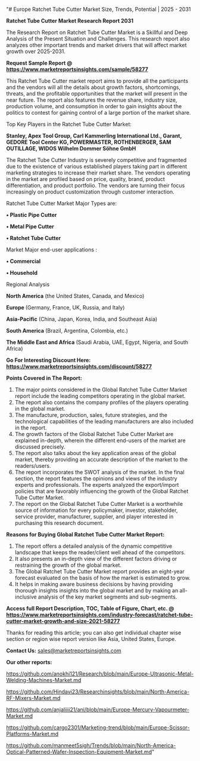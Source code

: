 "# Europe Ratchet Tube Cutter Market Size, Trends, Potential | 2025 - 2031

<strong>Ratchet Tube Cutter Market Research Report 2031</strong>

The Research Report on Ratchet Tube Cutter Market is a Skillful and Deep Analysis of the Present Situation and Challenges. This research report also analyzes other important trends and market drivers that will affect market growth over 2025-2031.

<strong>Request Sample Report @ <a href=https://www.marketreportsinsights.com/sample/58277>https://www.marketreportsinsights.com/sample/58277</a></strong>

This Ratchet Tube Cutter market report aims to provide all the participants and the vendors will all the details about growth factors, shortcomings, threats, and the profitable opportunities that the market will present in the near future. The report also features the revenue share, industry size, production volume, and consumption in order to gain insights about the politics to contest for gaining control of a large portion of the market share.

Top Key Players in the Ratchet Tube Cutter Market:

<strong>Stanley, Apex Tool Group, Carl Kammerling International Ltd., Garant, GEDORE Tool Center KG, POWERMASTER, ROTHENBERGER, SAM OUTILLAGE, WIDOS Wilhelm Dommer Söhne GmbH</strong>

The Ratchet Tube Cutter Industry is severely competitive and fragmented due to the existence of various established players taking part in different marketing strategies to increase their market share. The vendors operating in the market are profiled based on price, quality, brand, product differentiation, and product portfolio. The vendors are turning their focus increasingly on product customization through customer interaction.

Ratchet Tube Cutter Market Major Types are:

<strong>• Plastic Pipe Cutter

• Metal Pipe Cutter

• Ratchet Tube Cutter</strong>

Market Major end-user applications :

<strong>• Commercial

• Household</strong>

Regional Analysis

</u><strong><b>North America</b></strong> (the United States, Canada, and Mexico)

<strong><b>Europe </b></strong>(Germany, France, UK, Russia, and Italy)

<strong><b>Asia-Pacific</b></strong> (China, Japan, Korea, India, and Southeast Asia)

<strong><b>South America</b></strong> (Brazil, Argentina, Colombia, etc.)

<strong><b>The Middle East and Africa</b></strong> (Saudi Arabia, UAE, Egypt, Nigeria, and South Africa)

<strong>Go For Interesting Discount Here: <a href=https://www.marketreportsinsights.com/discount/58277>https://www.marketreportsinsights.com/discount/58277</a></strong>

<strong>Points Covered in The Report:</strong>
<ol>
  <li>The major points considered in the Global Ratchet Tube Cutter Market report include the leading competitors operating in the global market.</li>
  <li>The report also contains the company profiles of the players operating in the global market.</li>
  <li>The manufacture, production, sales, future strategies, and the technological capabilities of the leading manufacturers are also included in the report.</li>
  <li>The growth factors of the Global Ratchet Tube Cutter Market are explained in-depth, wherein the different end-users of the market are discussed precisely.</li>
  <li>The report also talks about the key application areas of the global market, thereby providing an accurate description of the market to the readers/users.</li>
  <li>The report incorporates the SWOT analysis of the market. In the final section, the report features the opinions and views of the industry experts and professionals. The experts analyzed the export/import policies that are favorably influencing the growth of the Global Ratchet Tube Cutter Market.</li>
  <li>The report on the Global Ratchet Tube Cutter Market is a worthwhile source of information for every policymaker, investor, stakeholder, service provider, manufacturer, supplier, and player interested in purchasing this research document.</li>
</ol>
<strong>Reasons for Buying Global Ratchet Tube Cutter Market Report:</strong>

<ol>
  <li>The report offers a detailed analysis of the dynamic competitive landscape that keeps the reader/client well ahead of the competitors.</li>
  <li>It also presents an in-depth view of the different factors driving or restraining the growth of the global market.</li>
  <li>The Global Ratchet Tube Cutter Market report provides an eight-year forecast evaluated on the basis of how the market is estimated to grow.</li>
  <li>It helps in making aware business decisions by having providing thorough insights insights into the global market and by making an all-inclusive analysis of the key market segments and sub-segments.</li>
</ol>
<strong>Access full Report Description, TOC, Table of Figure, Chart, etc. @ <a href=https://www.marketreportsinsights.com/industry-forecast/ratchet-tube-cutter-market-growth-and-size-2021-58277>https://www.marketreportsinsights.com/industry-forecast/ratchet-tube-cutter-market-growth-and-size-2021-58277</a></strong>


Thanks for reading this article; you can also get individual chapter wise section or region wise report version like Asia, United States, Europe.

<strong>Contact Us:</strong>
sales@marketreportsinsights.com

<strong>Our other reports:</strong>

<a href=https://github.com/anokhi121/Research/blob/main/Europe-Ultrasonic-Metal-Welding-Machines-Market.md>https://github.com/anokhi121/Research/blob/main/Europe-Ultrasonic-Metal-Welding-Machines-Market.md</a>

<a href=https://github.com/Hindavi23/Researchinsights/blob/main/North-America-RF-Mixers-Market.md>https://github.com/Hindavi23/Researchinsights/blob/main/North-America-RF-Mixers-Market.md</a>

<a href=https://github.com/anjaliiii21/ani/blob/main/Europe-Mercury-Vapourmeter-Market.md>https://github.com/anjaliiii21/ani/blob/main/Europe-Mercury-Vapourmeter-Market.md</a>

<a href=https://github.com/cargo2301/Marketing-trend/blob/main/Europe-Scissor-Platforms-Market.md>https://github.com/cargo2301/Marketing-trend/blob/main/Europe-Scissor-Platforms-Market.md</a>

<a href=https://github.com/manmeet5sigh/Trends/blob/main/North-America-Optical-Patterned-Wafer-Inspection-Equipment-Market.md>https://github.com/manmeet5sigh/Trends/blob/main/North-America-Optical-Patterned-Wafer-Inspection-Equipment-Market.md</a>"
